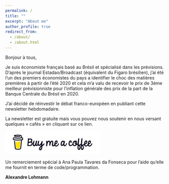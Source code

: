 ```yaml
---
permalink: /
title: ""
excerpt: "About me"
author_profile: true
redirect_from: 
  - /about/
  - /about.html
---
```



</p>Bonjour à tous, </p>
</p> Je suis économiste français basé au Brésil et spécialisé dans les prévisions. D’après le journal Estadao/Broadcast (équivalent du Figaro brésilien),  j’ai été l’un des premiers économistes du pays a identifier le choc des matières premières à partir de l’été 2020 et cela m’a valu de recevoir le prix de 3ème meilleur prévisionniste pour l’inflation générale des prix de la part de la Banque Centrale du Brésil en 2020.</p>

</p>J’ai décidé de réinvestir le débat franco-européen en publiant cette newsletter hebdomadaire.</p>

</p>La newsletter est gratuite mais vous pouvez nous soutenir en nous versant quelques « cafés » en cliquant sur ce lien.</p>


[![Buy me a coffee](https://github.com/ASLlohmann/asllohmann.github.io/blob/master/images/bmc.jpeg?raw=true)](https://www.buymeacoffee.com/AlexSebLohmann)
</p> Un remerciement spécial à Ana Paula Tavares da Fonseca pour l’aide qu’elle me fournit en terme de code/programmation.</p>


**Alexandre Lohmann**


